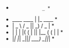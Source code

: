 *                _ *
*  ____    ____ | |_    ____ *
* |  _ \  / _  ||  _)  / _  | *
* | | | |( ( | || |__ ( ( | | *
* |_| |_| \_||_| \___) \_||_| *

